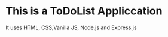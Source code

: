 <h1>This is a ToDoList Appliccation</h1>
<p> It uses HTML, CSS,Vanilla JS, Node.js and Express.js</p>
